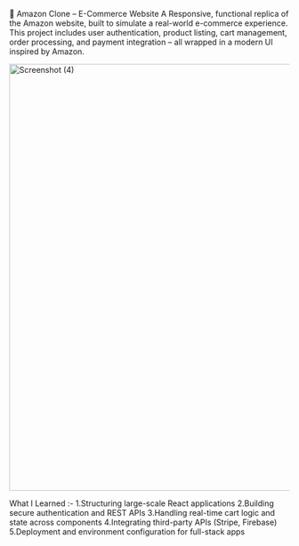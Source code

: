 🛒 Amazon Clone – E-Commerce Website
A Responsive, functional replica of the Amazon website, built to simulate a real-world e-commerce experience. This project includes user authentication, product listing, cart management, order processing, and payment integration – all wrapped in a modern UI inspired by Amazon.

<img width="1366" height="768" alt="Screenshot (4)" src="https://github.com/user-attachments/assets/2e004f73-dd4b-418f-bc3a-e8195210fcc5" />

What I Learned :-
 1.Structuring large-scale React applications 
 2.Building secure authentication and REST APIs 
 3.Handling real-time cart logic and state across components 
 4.Integrating third-party APIs (Stripe, Firebase) 
 5.Deployment and environment configuration for full-stack apps
